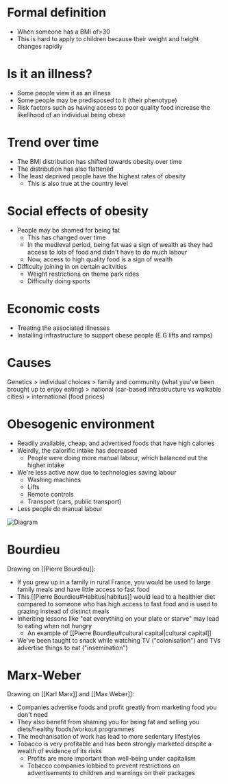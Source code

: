 # Formal definition
- When someone has a BMI of>30
- This is hard to apply to children because their weight and height changes rapidly

# Is it an illness?
- Some people view it as an illness
- Some people may be predisposed to it (their phenotype)
- Risk factors such as having access to poor quality food increase the likelihood of an individual being obese

# Trend over time
- The BMI distribution has shifted towards obesity over time
- The distribution has also flattened
- The least deprived people have the highest rates of obesity
	- This is also true at the country level

# Social effects of obesity
- People may be shamed for being fat
	- This has changed over time
	- In the medieval period, being fat was a sign of wealth as they had access to lots of food and didn't have to do much labour
	- Now, access to high quality food is a sign of wealth
- Difficulty joining in on certain acitvities
	- Weight restrictions on theme park rides
	- Difficulty doing sports

# Economic costs
- Treating the associated illnesses
- Installing infrastructure to support obese people (E.G lifts and ramps)

# Causes
Genetics >
individual choices >
family and community (what you've been brought up to enjoy eating) >
national (car-based infrastructure vs walkable cities) >
international (food prices)

# Obesogenic environment
- Readily available, cheap, and advertised foods that have high calories
- Weirdly, the calorific intake has decreased
	- People were doing more manual labour, which balanced out the higher intake
- We're less active now due to technologies saving labour
	- Washing machines
	- Lifts
	- Remote controls
	- Transport (cars, public transport)
- Less people do manual labour

![Diagram](https://www.researchgate.net/publication/267733990/figure/fig1/AS:614175734767625@1523442314348/The-Obesogenic-Environment-Obesity-Clusters-The-Obesogenic-environment-Obesity-clusters.png)

# Bourdieu
Drawing on [[Pierre Bourdieu]]:
- If you grew up in a family in rural France, you would be used to large family meals and have little access to fast food
- This [[Pierre Bourdieu#Habitus|habitus]] would lead to a healthier diet compared to someone who has high access to fast food and is used to grazing instead of distinct meals
- Inheriting lessons like "eat everything on your plate or starve" may lead to eating when not hungry
	- An example of [[Pierre Bourdieu#cultural capital|cultural capital]]
- We've been taught to snack while watching TV ("colonisation") and TVs advertise things to eat ("insemination")

# Marx-Weber
Drawing on [[Karl Marx]] and [[Max Weber]]:
- Companies advertise foods and profit greatly from marketing food you don't need
- They also benefit from shaming you for being fat and selling you diets/healthy foods/workout programmes
- The mechanisation of work has lead to more sedentary lifestyles
- Tobacco is very profitable and has been strongly marketed despite a wealth of evidence of its risks
	- Profits are more important than well-being under capitalism
	- Tobacco companies lobbied to prevent restrictions on advertisements to children and warnings on their packages